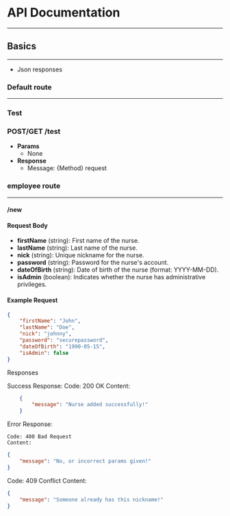 # API Documentation
---
## Basics
---
- Json responses

### Default route
---
### Test
### POST/GET /test

- **Params**
    - None
- **Response** 
    - Message: {Method} request

### employee route
---
#### /new

#### Request Body
- **firstName** (string): First name of the nurse.
- **lastName** (string): Last name of the nurse.
- **nick** (string): Unique nickname for the nurse.
- **password** (string): Password for the nurse's account.
- **dateOfBirth** (string): Date of birth of the nurse (format: YYYY-MM-DD).
- **isAdmin** (boolean): Indicates whether the nurse has administrative privileges.

#### Example Request
```json
{
    "firstName": "John",
    "lastName": "Doe",
    "nick": "johnny",
    "password": "securepassword",
    "dateOfBirth": "1990-05-15",
    "isAdmin": false
}
```
Responses

Success Response:
    Code: 200 OK
    Content:

```json
    {
        "message": "Nurse added successfully!"
    }
```

Error Response:

    Code: 400 Bad Request
    Content:

```json
{
    "message": "No, or incorrect params given!"
}
```

Code: 409 Conflict
Content:

```json
{
    "message": "Someone already has this nickname!"
}
```